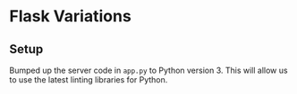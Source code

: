 # Flask Variations

## Setup

Bumped up the server code in `app.py` to Python version 3. This will allow us to use the latest linting libraries for Python. 


